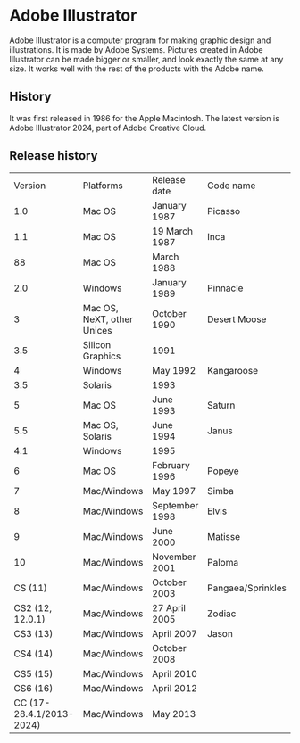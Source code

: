 # Adobe Illustrator

Adobe Illustrator is a computer program for making graphic design and illustrations. It is made by Adobe Systems. Pictures created in Adobe Illustrator can be made bigger or smaller, and look exactly the same at any size. It works well with the rest of the products with the Adobe name.

## History

It was first released in 1986 for the Apple Macintosh. The latest version is Adobe Illustrator 2024, part of Adobe Creative Cloud.

## Release history

<table>
<tr><td> Version </td><td> Platforms </td><td> Release date </td><td> Code name </td></tr>
<tr><td> 1.0 </td><td> Mac OS </td><td> January 1987 </td><td> Picasso </td></tr>
<tr><td> 1.1 </td><td> Mac OS </td><td> 19 March 1987 </td><td> Inca </td></tr>
<tr><td> 88 </td><td> Mac OS </td><td> March 1988 </td><td></td></tr>
<tr><td> 2.0 </td><td> Windows </td><td> January 1989 </td><td> Pinnacle </td></tr>
<tr><td> 3 </td><td> Mac OS, NeXT, other Unices </td><td> October 1990 </td><td> Desert Moose </td></tr>
<tr><td> 3.5 </td><td> Silicon Graphics </td><td> 1991 </td><td></td></tr>
<tr><td> 4 </td><td> Windows </td><td> May 1992 </td><td> Kangaroose </td></tr>
<tr><td> 3.5 </td><td> Solaris </td><td> 1993 </td><td></td></tr>
<tr><td> 5 </td><td> Mac OS </td><td> June 1993 </td><td> Saturn </td></tr>
<tr><td> 5.5 </td><td> Mac OS, Solaris </td><td> June 1994 </td><td> Janus </td></tr>
<tr><td> 4.1 </td><td> Windows </td><td> 1995 </td><td></td></tr>
<tr><td> 6 </td><td> Mac OS </td><td> February 1996 </td><td> Popeye </td></tr>
<tr><td> 7 </td><td> Mac/Windows </td><td> May 1997 </td><td> Simba </td></tr>
<tr><td> 8 </td><td> Mac/Windows </td><td> September 1998 </td><td> Elvis </td></tr>
<tr><td> 9 </td><td> Mac/Windows </td><td> June 2000 </td><td> Matisse </td></tr>
<tr><td> 10 </td><td> Mac/Windows </td><td> November 2001 </td><td> Paloma </td></tr>
<tr><td> CS (11) </td><td> Mac/Windows </td><td> October 2003 </td><td> Pangaea/Sprinkles </td></tr>
<tr><td> CS2 (12, 12.0.1) </td><td> Mac/Windows </td><td> 27 April 2005 </td><td> Zodiac </td></tr>
<tr><td> CS3 (13) </td><td> Mac/Windows </td><td> April 2007 </td><td> Jason </td></tr>
<tr><td> CS4 (14) </td><td> Mac/Windows </td><td> October 2008 </td><td></td></tr>
<tr><td> CS5 (15) </td><td> Mac/Windows </td><td> April 2010 </td><td></td></tr>
<tr><td> CS6 (16) </td><td> Mac/Windows </td><td> April 2012 </td><td></td></tr>
<tr><td> CC (17-28.4.1/2013-2024) </td><td> Mac/Windows </td><td> May 2013 </td><td></td></tr>
</table>
